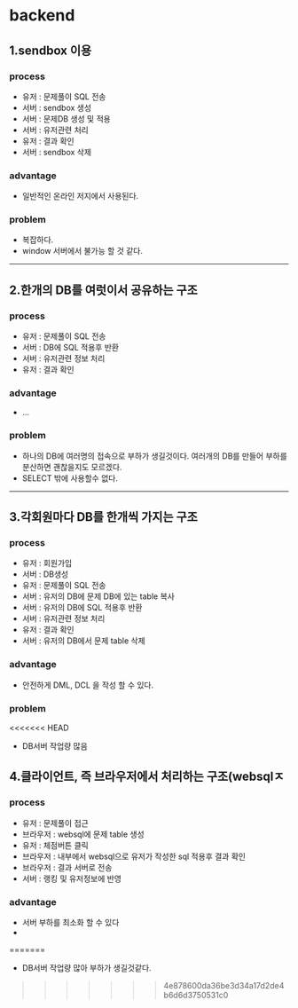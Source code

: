 # backend

## 1.sendbox 이용
### process
- 유저 : 문제풀이 SQL 전송
- 서버 : sendbox 생성
- 서버 : 문제DB 생성 및 적용
- 서버 : 유저관련 처리
- 유저 : 결과 확인
- 서버 : sendbox 삭제

### advantage
- 일반적인 온라인 저지에서 사용된다.

### problem
- 복잡하다.
- window 서버에서 불가능 할 것 같다.

---

## 2.한개의 DB를 여럿이서 공유하는 구조
### process
- 유저 : 문제풀이 SQL 전송
- 서버 : DB에 SQL 적용후 반환
- 서버 : 유저관련 정보 처리
- 유저 : 결과 확인

### advantage
- ...

### problem
- 하나의 DB에 여러명의 접속으로 부하가 생길것이다. 여러개의 DB를 만들어 부하를 분산하면 괜찮을지도 모르겠다.
- SELECT 밖에 사용할수 없다.

---

## 3.각회원마다 DB를 한개씩 가지는 구조

### process
- 유저 : 회원가입
- 서버 : DB생성
- 유저 : 문제풀이 SQL 전송
- 서버 : 유저의 DB에 문제 DB에 있는 table 복사
- 서버 : 유저의 DB에 SQL 적용후 반환
- 서버 : 유저관련 정보 처리
- 유저 : 결과 확인
- 서버 : 유저의 DB에서 문제 table 삭제

### advantage
- 안전하게 DML, DCL 을 작성 할 수 있다.

### problem
<<<<<<< HEAD
- DB서버 작업량 많음

## 4.클라이언트, 즉 브라우저에서 처리하는 구조(websqlㅈ

### process
- 유저 : 문제풀이 접근
- 브라우저 : websql에 문제 table 생성
- 유저 : 체점버튼 클릭
- 브라우저 : 내부에서 websql으로 유저가 작성한 sql 적용후 결과 확인
- 브라우저 : 결과 서버로 전송
- 서버 : 랭킹 및 유저정보에 반영

### advantage
- 서버 부하를 최소화 할 수 있다
- 
=======
- DB서버 작업량 많아 부하가 생길것같다.
>>>>>>> 4e878600da36be3d34a17d2de4b6d6d3750531c0
